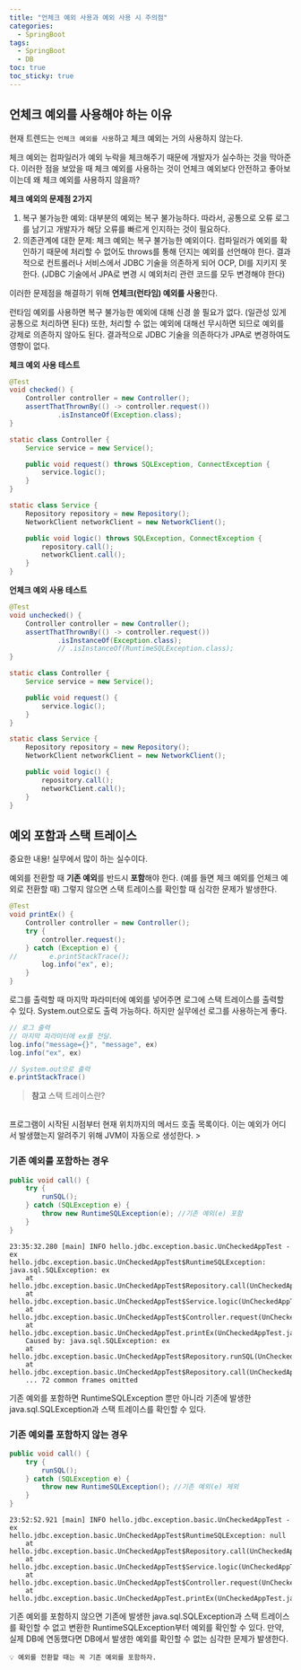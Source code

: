 ```yaml
---
title: "언체크 예외 사용과 예외 사용 시 주의점"
categories:
  - SpringBoot
tags:
  - SpringBoot
  - DB
toc: true
toc_sticky: true
---
```


## 언체크 예외를 사용해야 하는 이유

현재 트렌드는 `언체크 예외를 사용`하고 체크 예외는 거의 사용하지 않는다.

체크 예외는 컴파일러가 예외 누락을 체크해주기 때문에 개발자가 실수하는 것을 막아준다. 이러한 점을 보았을 때 체크 예외를 사용하는 것이 언체크 예외보다 안전하고 좋아보이는데 왜 체크 예외를 사용하지 않을까?

**체크 예외의 문제점 2가지**

1. 복구 불가능한 예외: 대부분의 예외는 복구 불가능하다. 따라서, 공통으로 오류 로그를 남기고 개발자가 해당 오류를 빠르게 인지하는 것이 필요하다.
2. 의존관계에 대한 문제: 체크 예외는 복구 불가능한 예외이다. 컴파일러가 예외를 확인하기 때문에 처리할 수 없어도 throws를 통해 던지는 예외를 선언해야 한다. 결과적으로 컨트롤러나 서비스에서 JDBC 기술을 의존하게 되어 OCP, DI를 지키지 못한다. (JDBC 기술에서 JPA로 변경 시 예외처리 관련 코드를 모두 변경해야 한다)

이러한 문제점을 해결하기 위해 **언체크(런타임) 예외를 사용**한다.

런타임 예외를 사용하면 복구 불가능한 예외에 대해 신경 쓸 필요가 없다. (일관성 있게 공통으로 처리하면 된다) 또한, 처리할 수 없는 예외에 대해선 무시하면 되므로 예외를 강제로 의존하지 않아도 된다. 결과적으로 JDBC 기술을 의존하다가 JPA로 변경하여도 영향이 없다.

**체크 예외 사용 테스트**

```java
@Test
void checked() {
    Controller controller = new Controller();
    assertThatThrownBy(() -> controller.request())
            .isInstanceOf(Exception.class);
}

static class Controller {
    Service service = new Service();

    public void request() throws SQLException, ConnectException {
        service.logic();
    }
}

static class Service {
    Repository repository = new Repository();
    NetworkClient networkClient = new NetworkClient();

    public void logic() throws SQLException, ConnectException {
        repository.call();
        networkClient.call();
    }
}
```

**언체크 예외 사용 테스트**

```java
@Test
void unchecked() {
    Controller controller = new Controller();
    assertThatThrownBy(() -> controller.request())
            .isInstanceOf(Exception.class);
            // .isInstanceOf(RuntimeSQLException.class);
}

static class Controller {
    Service service = new Service();

    public void request() {
        service.logic();
    }
}

static class Service {
    Repository repository = new Repository();
    NetworkClient networkClient = new NetworkClient();

    public void logic() {
        repository.call();
        networkClient.call();
    }
}
```

## 예외 포함과 스택 트레이스

중요한 내용! 실무에서 많이 하는 실수이다.

예외를 전환할 때 **기존 예외**를 반드시 **포함**해야 한다. (예를 들면 체크 예외를 언체크 예외로 전환할 때) 그렇지 않으면 스택 트레이스를 확인할 때 심각한 문제가 발생한다.

```java
@Test
void printEx() {
    Controller controller = new Controller();
    try {
        controller.request();
    } catch (Exception e) {
//        e.printStackTrace();
        log.info("ex", e);
    }
}
```

로그를 출력할 때 마지막 파라미터에 예외를 넣어주면 로그에 스택 트레이스를 출력할 수 있다. System.out으로도 출력 가능하다. 하지만 실무에선 로그를 사용하는게 좋다.

```java
// 로그 출력
// 마지막 파라미터에 ex를 전달.
log.info("message={}", "message", ex)
log.info("ex", ex)

// System.out으로 출력
e.printStackTrace()
```

> **참고** 스택 트레이스란?
<br>
프로그램이 시작된 시점부터 현재 위치까지의 메서드 호출 목록이다. 이는 예외가 어디서 발생했는지 알려주기 위해 JVM이 자동으로 생성한다.
> 

### 기존 예외를 포함하는 경우

```java
public void call() {
    try {
        runSQL();
    } catch (SQLException e) {
        throw new RuntimeSQLException(e); //기존 예외(e) 포함 
    }
}
```

```
23:35:32.280 [main] INFO hello.jdbc.exception.basic.UnCheckedAppTest - ex
hello.jdbc.exception.basic.UnCheckedAppTest$RuntimeSQLException: java.sql.SQLException: ex
	at hello.jdbc.exception.basic.UnCheckedAppTest$Repository.call(UnCheckedAppTest.java:59)
	at hello.jdbc.exception.basic.UnCheckedAppTest$Service.logic(UnCheckedAppTest.java:43)
	at hello.jdbc.exception.basic.UnCheckedAppTest$Controller.request(UnCheckedAppTest.java:34)
	at hello.jdbc.exception.basic.UnCheckedAppTest.printEx(UnCheckedAppTest.java:24)
	Caused by: java.sql.SQLException: ex
	at hello.jdbc.exception.basic.UnCheckedAppTest$Repository.runSQL(UnCheckedAppTest.java:64)
	at hello.jdbc.exception.basic.UnCheckedAppTest$Repository.call(UnCheckedAppTest.java:57)
	... 72 common frames omitted
```

기존 예외를 포함하면 RuntimeSQLException 뿐만 아니라 기존에 발생한 java.sql.SQLException과 스택 트레이스를 확인할 수 있다.

### 기존 예외를 포함하지 않는 경우

```java
public void call() {
    try {
        runSQL();
    } catch (SQLException e) {
        throw new RuntimeSQLException(); //기존 예외(e) 제외 
    }
}
```

```
23:52:52.921 [main] INFO hello.jdbc.exception.basic.UnCheckedAppTest - ex
hello.jdbc.exception.basic.UnCheckedAppTest$RuntimeSQLException: null
	at hello.jdbc.exception.basic.UnCheckedAppTest$Repository.call(UnCheckedAppTest.java:60)
	at hello.jdbc.exception.basic.UnCheckedAppTest$Service.logic(UnCheckedAppTest.java:44)
	at hello.jdbc.exception.basic.UnCheckedAppTest$Controller.request(UnCheckedAppTest.java:35)
	at hello.jdbc.exception.basic.UnCheckedAppTest.printEx(UnCheckedAppTest.java:24)
```

기존 예외를 포함하지 않으면 기존에 발생한 java.sql.SQLException과 스택 트레이스를 확인할 수 없고 변환한 RuntimeSQLException부터 예외를 확인할 수 있다. 만약, 실제 DB에 연동했다면 DB에서 발생한 예외를 확인할 수 없는 심각한 문제가 발생한다.

```
💡 예외를 전환할 때는 꼭 기존 예외를 포함하자.
```